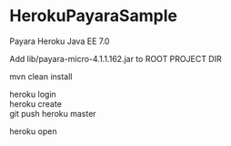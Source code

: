 # HerokuPayaraSample
Payara Heroku Java EE 7.0   

Add lib/payara-micro-4.1.1.162.jar to ROOT PROJECT DIR  

mvn clean install  

heroku login  
heroku create  
git push heroku master  

heroku open  






